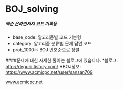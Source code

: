﻿# BOJ_solving
##### 백준 온라인저지 코드 기록용

* base_code: 알고리즘별 코드 기본형
* category: 알고리즘 분류별 문제 답안 코드
* prob_1000~: BOJ 번호순으로 정렬

####문제에 대한 자세한 풀이는 블로그에 있습니다.
*블로그: http://degurii.tistory.com/
*BOJ정보: https://www.acmicpc.net/user/sansan709  

www.acmicpc.net  

